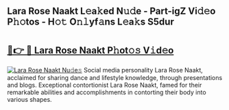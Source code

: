 ## Lara Rose Naakt L𝚎a𝚔ed N𝚞𝚍e - Part-igZ Vi𝚍𝚎o P𝚑𝚘tos - H𝚘𝚝 O𝚗𝚕yf𝚊ns L𝚎a𝚔s S5dur

# <h2><a href="http://kfeps4.oniu.top/?m=Lara+Rose+Naakt">🔗👉 🔴 Lara Rose Naakt P𝚑ot𝚘𝚜 V𝚒d𝚎o</a></h2>

[![Lara Rose Naakt Nu𝚍e𝚜](https://i.imgur.com/0qMVB7G.gif)](http://kfeps4.oniu.top/?m=Lara+Rose+Naakt)
Social media personality Lara Rose Naakt, acclaimed for sharing dance and lifestyle knowledge, through presentations and blogs. Exceptional contortionist Lara Rose Naakt, famed for their remarkable abilities and accomplishments in contorting their body into various shapes.  
